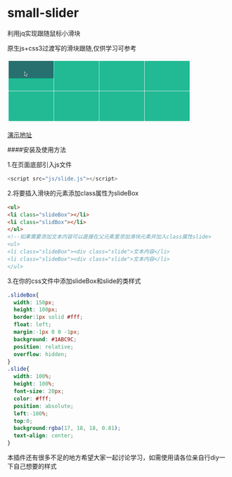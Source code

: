 # small-slider
利用jq实现跟随鼠标小滑块

原生js+css3过渡写的滑块跟随,仅供学习可参考

![demo](https://raw.githubusercontent.com/jf-wang/small-slider/master/demo.gif)

[演示地址](https://jf-wang.github.io/small-slider/index.html)

####安装及使用方法

1.在页面底部引入js文件

```javascript
<script src="js/slide.js"></script>
```
2.将要插入滑块的元素添加class属性为slideBox

```html
<ul>
<li class="slideBox"></li>
<li class="slidBox"></li>
</ul>
<!--如果需要添加文本内容可以直接在父元素里添加滑块元素并加入class属性slide>
<ul>
<li class="slideBox"><div class="slide">文本内容</li>
<li class="slideBox"><div class="slide">文本内容</li>
</ul>
```
3.在你的css文件中添加slideBox和slide的类样式

```css
.slideBox{
  width: 150px;
  height: 100px;
  border:1px solid #fff;
  float: left;
  margin:-1px 0 0 -1px;
  background: #1ABC9C;
  position: relative;
  overflow: hidden;
}
.slide{
  width: 100%;
  height: 100%;
  font-size: 20px;
  color: #fff;
  position: absolute;
  left:-100%;
  top:0;
  background:rgba(17, 18, 18, 0.81);
  text-align: center;
}
```

本插件还有很多不足的地方希望大家一起讨论学习，如需使用请各位亲自行diy一下自己想要的样式
